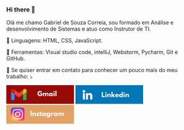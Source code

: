 ### Hi there 👋


Olá me chamo Gabriel de Souza Correia, sou formado em Análise e desenvolvimento de Sistemas e atuo como Instrutor de TI.

🦄 Linguagens: HTML, CSS, JavaScript.

💼 Ferramentas: Visual studio code, intelliJ, Webstorm, Pycharm, Git e GitHub.


<p align="left">
  💌 Se quiser entrar em contato para conhecer um pouco mais do meu trabalho: ⤵️
</p>
<p align="left">
  <a href="mailto:bielcorreia33@gmail.com" alt="Gmail" target="_blank">
  <img src="https://raw.githubusercontent.com/czbiel/czbiel/Gabriel/Meu%20Gmail.png" width="180" height="50"  /></a>
  
  <a href="https://br.linkedin.com/in/gabrieldesouzacorreia" alt="Linkedin" target="_blank">
  <img src="https://raw.githubusercontent.com/czbiel/czbiel/ff574b94c42f69266278dfe6e2e7763ffa06ffea/Meu%20Linkedin.png" width="180" height="50" /></a>
  
  <a href="https://www.instagram.com/gszbiel/" alt="Instagram" target="_blank">
  <img src="https://raw.githubusercontent.com/czbiel/czbiel/ff574b94c42f69266278dfe6e2e7763ffa06ffea/Meu%20Instagram.png" width="180" height="50" /></a>
</p>

